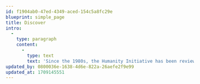 ```yaml
---
id: f1904ab0-47ed-4349-aced-154c5a8fc29e
blueprint: simple_page
title: Discover
intro:
  -
    type: paragraph
    content:
      -
        type: text
        text: 'Since the 1980s, the Humanity Initiative has been reviewing and collecting content that sheds light on our world. Our highest and lowest moments are here. Where will they take you?'
updated_by: 0800036e-1638-4d6e-822a-26aefe2f9e99
updated_at: 1709145551
---
```

